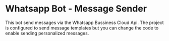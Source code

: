 # Whatsapp Bot - Message Sender
This bot send messages via the Whatsapp Bussiness Cloud Api.
The project is configured to send message templates but you can change the code to enable sending personalized messages.


